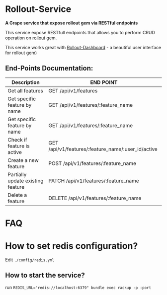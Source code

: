 # Rollout-Service
**A Grape service that expose rollout gem via RESTful endpoints**

This service expose RESTfull endpoints that allows you to perform CRUD operation on [rollout](https://github.com/fetlife/rollout) gem.

This service works great with [Rollout-Dashboard](https://github.com/fiverr/rollout_dashboard) - a beautiful user interface for rollout gem) 

## End-Points Documentation:

| Description   | END POINT     |
| ------------- | ------------- |
| Get all features  | GET /api/v1/features  |
| Get specific feature by name  | GET /api/v1/features/:feature_name  |
| Get specific feature by name  | GET /api/v1/features/:feature_name  |
| Check if feature is active  | GET /api/v1/features/:feature_name/:user_id/active  |
| Create a new feature  | POST /api/v1/features/:feature_name  |
| Partially update existing feature  | PATCH /api/v1/features/:feature_name  |
| Delete a feature  | DELETE /api/v1/features/:feature_name  |


# FAQ

# How to set redis configuration?
Edit `./config/redis.yml`

## How to start the service? 
run `REDIS_URL="redis://localhost:6379" bundle exec rackup -p :port`
